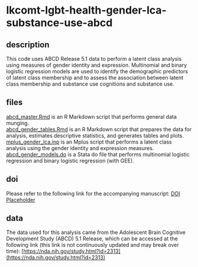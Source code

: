 # lkcomt-lgbt-health-gender-lca-substance-use-abcd

## description

This code uses ABCD Release 5.1 data to perform a latent class analysis using measures of gender identity and expression. Multinomial and binary logistic regression models are used to identify the demographic predictors of latent class membership and to assess the association between latent class membership and substance use cognitions and substance use.  

## files

[abcd_master.Rmd](abcd_master.Rmd) is an R Markdown script that performs general data munging.  
[abcd_gender_tables.Rmd](abcd_gender_tables.Rmd) is an R Markdown script that prepares the data for analysis, estimates descriptive statistics, and generates tables and plots.  
[mplus_gender_lca.inp](mplus_gender_lca.inp) is an Mplus script that performs a latent class analysis using the gender identity and expression measures.  
[abcd_gender_models.do](abcd_gender_models.do) is a Stata do file that performs multinomial logistic regression and binary logistic regression (with GEE).  

## doi

Please refer to the following link for the accompanying manuscript: [DOI Placeholder](https://www.doi.org/)  

## data

The data used for this analysis came from the Adolescent Brain Cognitive Development Study (ABCD) 5.1 Release, which can be accessed at the following link (this link is not continuously updated and may break over time): [https://nda.nih.gov/study.html?id=2313](https://nda.nih.gov/study.html?id=2313)
